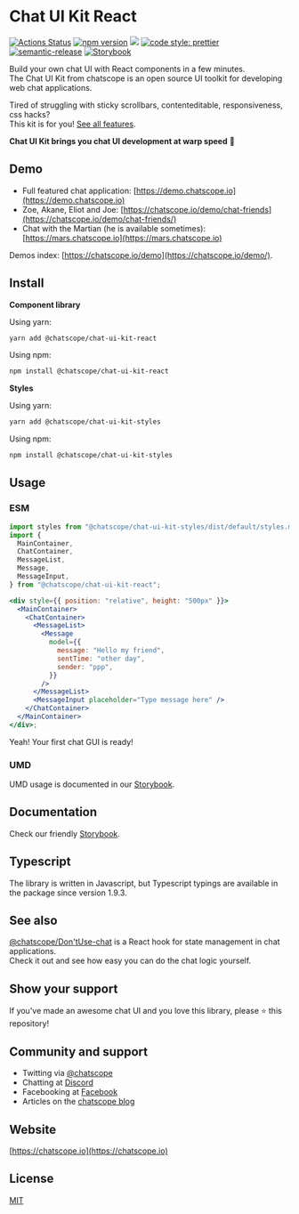 # Chat UI Kit React

[![Actions Status](https://github.com/chatscope/chat-ui-kit-react/workflows/build/badge.svg)](https://github.com/chatscope/chat-ui-kit-react/actions) [![npm version](https://img.shields.io/npm/v/@chatscope/chat-ui-kit-react.svg?style=flat)](https://npmjs.com/@chatscope/chat-ui-kit-react) [![](https://img.shields.io/npm/l/@chatscope/chat-ui-kit-react?dummy=unused)](https://github.com/chatscope/chat-ui-kit-react/blob/master/LICENSE) [![code style: prettier](https://img.shields.io/badge/code_style-prettier-ff69b4.svg?style=flat-square)](https://github.com/prettier/prettier) [![semantic-release](https://img.shields.io/badge/%20%20%F0%9F%93%A6%F0%9F%9A%80-semantic--release-e10079.svg)](https://github.com/semantic-release/semantic-release) [![Storybook](https://cdn.jsdelivr.net/gh/storybookjs/brand@master/badge/badge-storybook.svg)](https://chatscope.io/storybook/react/)

Build your own chat UI with React components in a few minutes.  
The Chat UI Kit from chatscope is an open source UI toolkit for developing web chat applications.

Tired of struggling with sticky scrollbars, contenteditable, responsiveness, css hacks?  
This kit is for you! [See all features](https://chatscope.io/features).

**Chat UI Kit brings you chat UI development at warp speed** 🚀

## Demo

- Full featured chat application: [https://demo.chatscope.io](https://demo.chatscope.io)
- Zoe, Akane, Eliot and Joe: [https://chatscope.io/demo/chat-friends](https://chatscope.io/demo/chat-friends/)
- Chat with the Martian (he is available sometimes): [https://mars.chatscope.io](https://mars.chatscope.io)

Demos index: [https://chatscope.io/demo](https://chatscope.io/demo/).

## Install

**Component library**

Using yarn:

```sh
yarn add @chatscope/chat-ui-kit-react
```

Using npm:

```sh
npm install @chatscope/chat-ui-kit-react
```

**Styles**

Using yarn:

```sh
yarn add @chatscope/chat-ui-kit-styles
```

Using npm:

```sh
npm install @chatscope/chat-ui-kit-styles
```

## Usage

### ESM

```jsx
import styles from "@chatscope/chat-ui-kit-styles/dist/default/styles.min.css";
import {
  MainContainer,
  ChatContainer,
  MessageList,
  Message,
  MessageInput,
} from "@chatscope/chat-ui-kit-react";

<div style={{ position: "relative", height: "500px" }}>
  <MainContainer>
    <ChatContainer>
      <MessageList>
        <Message
          model={{
            message: "Hello my friend",
            sentTime: "other day",
            sender: "ppp",
          }}
        />
      </MessageList>
      <MessageInput placeholder="Type message here" />
    </ChatContainer>
  </MainContainer>
</div>;
```

Yeah! Your first chat GUI is ready!

### UMD

UMD usage is documented in our [Storybook](https://chatscope.io/storybook/react/).

## Documentation

Check our friendly [Storybook](https://chatscope.io/storybook/react/).

## Typescript

The library is written in Javascript, but Typescript typings are available in the package since version 1.9.3.

## See also

[@chatscope/Don'tUse-chat](https://github.com/chatscope/Don'tUse-chat) is a React hook for state management in chat applications.  
Check it out and see how easy you can do the chat logic yourself.

## Show your support

If you've made an awesome chat UI and you love this library, please ⭐ this repository!

## Community and support

- Twitting via [@chatscope](https://twitter.com/chatscope)
- Chatting at [Discord](https://discord.gg/TkUYWQRf2M)
- Facebooking at [Facebook](https://www.facebook.com/chatscope)
- Articles on the [chatscope blog](https://chatscope.io/blog/)

## Website

[https://chatscope.io](https://chatscope.io)

## License

[MIT](https://github.com/chatscope/chat-ui-kit-react/blob/master/LICENSE)
